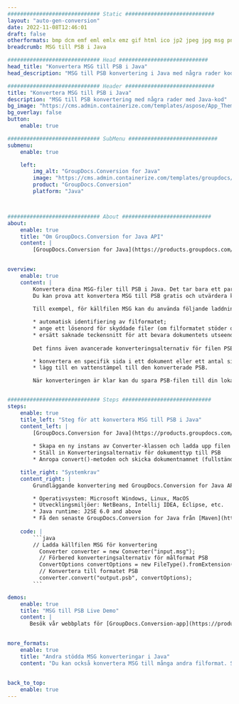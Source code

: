 ```yaml
---
############################# Static ############################
layout: "auto-gen-conversion"
date: 2022-11-08T12:46:01
draft: false
otherformats: bmp dcm emf eml emlx emz gif html ico jp2 jpeg jpg msg png psb psd svg svgz tga tif tiff webp wmf wmz
breadcrumb: MSG till PSB i Java

############################# Head ############################
head_title: "Konvertera MSG till PSB i Java"
head_description: "MSG till PSB konvertering i Java med några rader kod. Konvertera över 160 filformat med hjälp av GroupDocs dokumentkonverterings-API för Java"

############################# Header ############################
title: "Konvertera MSG till PSB i Java"
description: "MSG till PSB konvertering med några rader med Java-kod"
bg_image: "https://cms.admin.containerize.com/templates/aspose/App_Themes/V3/images/bg/header1.png"
bg_overlay: false
button:
    enable: true

############################# SubMenu ############################
submenu:
    enable: true

    left:
        img_alt: "GroupDocs.Conversion for Java"
        image: "https://cms.admin.containerize.com/templates/groupdocs/images/product-logos/90x90-noborder/groupdocs-conversion-java.png"
        product: "GroupDocs.Conversion"
        platform: "Java"



############################# About ############################
about:
    enable: true
    title: "Om GroupDocs.Conversion for Java API"
    content: |
        [GroupDocs.Conversion for Java](https://products.groupdocs.com/conversion/java/) är ett avancerat filformatkonverterings-API för konvertering mellan populära bild- och dokumentformat som Microsoft Office, OpenDocument, PDF, HTML, e-post, CAD. och mycket mer med bara några rader kod. Det inbyggda API:t upptäcker automatiskt formaten för originaldokumenten och erbjuder många alternativ för att anpassa de konverterade dokumenten. Tillsammans med funktionen att extrahera information från ett dokument, stöder den också cachelagring av konverteringsresultaten till den lokala disken som standard. Men alla typer av cachelagring kan stödjas genom att implementera lämpliga gränssnitt - Amazon S3, Dropbox, Google Drive, Windows Azure, Reddis eller andra.
    

overview:
    enable: true
    content: |
        Konvertera dina MSG-filer till PSB i Java. Det tar bara ett par rader med Java-kod på valfri plattform, som Windows, Linux, macOS.
        Du kan prova att konvertera MSG till PSB gratis och utvärdera kvaliteten på konverteringsresultaten. Tillsammans med enkla filkonverteringsskript kan du prova mer sofistikerade alternativ för att ladda källfilen MSG och lagra PSB-utdata. 
        
        Till exempel, för källfilen MSG kan du använda följande laddningsalternativ:

        * automatisk identifiering av filformatet;
        * ange ett lösenord för skyddade filer (om filformatet stöder det);
        * ersätt saknade teckensnitt för att bevara dokumentets utseende.
        
        Det finns även avancerade konverteringsalternativ för filen PSB:

        * konvertera en specifik sida i ett dokument eller ett antal sidor;
        * lägg till en vattenstämpel till den konverterade PSB.

        När konverteringen är klar kan du spara PSB-filen till din lokala filsökväg eller till tredje parts lagring såsom FTP, Amazon S3, Google Drive, Dropbox etc. Observera - för att konvertera MSG till PSB behöver du inte installera någon ytterligare programvara, såsom MS Office, Open Office, Adobe Acrobat Reader etc.


############################# Steps ############################
steps:
    enable: true
    title_left: "Steg för att konvertera MSG till PSB i Java"
    content_left: |
        [GroupDocs.Conversion for Java](https://products.groupdocs.com/conversion/java/) låter utvecklare enkelt konvertera MSG fil till PSB med några rader kod.
        
        * Skapa en ny instans av Converter-klassen och ladda upp filen MSG med den fullständiga sökvägen
        * Ställ in Konverteringsalternativ för dokumenttyp till PSB
        * Anropa convert()-metoden och skicka dokumentnamnet (fullständig sökväg) och formatet (PSB) som en parameter

    title_right: "Systemkrav"
    content_right: |
        Grundläggande konvertering med GroupDocs.Conversion for Java API kan göras med bara några rader kod. Våra API:er stöds på alla större plattformar och operativsystem. Innan du kör koden nedan, se till att du har följande förutsättningar installerade på ditt system.

        * Operativsystem: Microsoft Windows, Linux, MacOS
        * Utvecklingsmiljöer: NetBeans, Intellij IDEA, Eclipse, etc.
        * Java runtime: J2SE 6.0 and above
        * Få den senaste GroupDocs.Conversion for Java från [Maven](https://repository.groupdocs.com/webapp/#/artifacts/browse/tree/General/repo/com/groupdocs/groupdocs-conversion)
         
    code: |
        ```java    
        // Ladda källfilen MSG för konvertering
          Converter converter = new Converter("input.msg");
          // Förbered konverteringsalternativ för målformat PSB
          ConvertOptions convertOptions = new FileType().fromExtension("psb").getConvertOptions();
          // Konvertera till formatet PSB
          converter.convert("output.psb", convertOptions);
        ```

demos:
    enable: true
    title: "MSG till PSB Live Demo"
    content: |
       Besök vår webbplats för [GroupDocs.Conversion-app](https://products.groupdocs.app/conversion/family) och försök konvertera MSG till PSB nu. Den kostnadsfria demon har följande fördelar
          

more_formats:
    enable: true
    title: "Andra stödda MSG konverteringar i Java"
    content: "Du kan också konvertera MSG till många andra filformat. Se listan nedan."
       
       
back_to_top:
    enable: true
---
```

